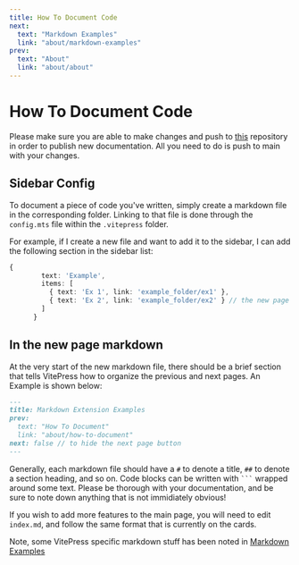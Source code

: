 ```yaml
---
title: How To Document Code
next:
  text: "Markdown Examples"
  link: "about/markdown-examples"
prev:
  text: "About"
  link: "about/about"
---
```


# How To Document Code

Please make sure you are able to make changes and push to [this](https://github.com/CU-Robosub/software-doc-website) repository in order to publish new documentation. All you need to do is push to main with your changes.

## Sidebar Config

To document a piece of code you've written, simply create a markdown file in the corresponding folder. Linking to that file is done through the `config.mts` file within the `.vitepress` folder.

For example, if I create a new file and want to add it to the sidebar, I can add the following section in the sidebar list:

```ts
{
        text: 'Example',
        items: [
          { text: 'Ex 1', link: 'example_folder/ex1' },
          { text: 'Ex 2', link: 'example_folder/ex2' } // the new page
        ]
      }
```

## In the new page markdown

At the very start of the new markdown file, there should be a brief section that tells VitePress how to organize the previous and next pages. An Example is shown below:

```md
---
title: Markdown Extension Examples
prev:
  text: "How To Document"
  link: "about/how-to-document"
next: false // to hide the next page button
---
```

Generally, each markdown file should have a `#` to denote a title, `##` to denote a section heading, and so on. Code blocks can be written with ` ``` ` wrapped around some text. Please be thorough with your documentation, and be sure to note down anything that is not immidiately obvious!

If you wish to add more features to the main page, you will need to edit `index.md`, and follow the same format that is currently on the cards.

Note, some VitePress specific markdown stuff has been noted in [Markdown Examples](markdown-examples.md)
